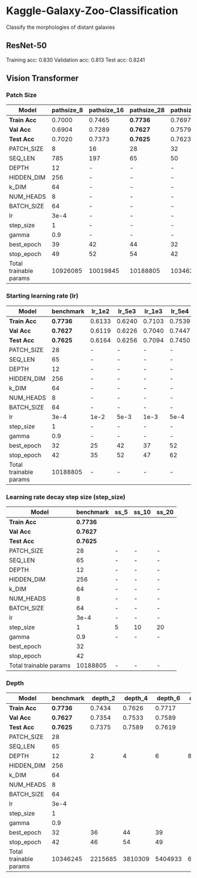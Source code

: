 # Kaggle-Galaxy-Zoo-Classification
Classify the morphologies of distant galaxies


## ResNet-50

Training acc: 0.830
Validation acc: 0.813
Test acc: 0.8241






## Vision Transformer

### Patch Size

| Model | pathsize_8 | pathsize_16 | pathsize_28 | pathsize_32 | pathsize_56 |
| ----------- | ----------- | ----------- | ----------- | ----------- | ----------- |
| **Train Acc** | 0.7000 | 0.7465 | **0.7736** | 0.7697 | 0.7494 |
| **Val Acc** | 0.6904 | 0.7289 | **0.7627** | 0.7579 | 0.7387 |
| **Test Acc** | 0.7020 | 0.7373 | **0.7625** | 0.7623 | 0.7408 |
| PATCH_SIZE | 8 | 16 | 28 | 32 | 56 |
| SEQ_LEN | 785 | 197 | 65 | 50 | 17 |
| DEPTH | 12 | - | - | - | - |
| HIDDEN_DIM | 256 | - | - | - | - |
| k_DIM | 64 | - | - | - | - |
| NUM_HEADS | 8 | - | - | - | - |
| BATCH_SIZE | 64 | - | - | - | - |
| lr | 3e-4 | - | - | - | - |
| step_size | 1 | - | - | - | - |
| gamma | 0.9 | - | - | - | - |
| best_epoch | 39 | 42 | 44 | 32 | 39 |
| stop_epoch | 49 | 52 | 54 | 42 | 49 |
| Total trainable params | 10926085 | 10019845 | 10188805 | 10346245 | 11909125 |


### Starting learning rate (lr)

| Model | benchmark | lr_1e2 | lr_5e3 | lr_1e3 | lr_5e4 | lr_1e4 | lr_5e5 |
| ----------- | ----------- | ----------- | ----------- | ----------- | ----------- | ----------- | ----------- |
| **Train Acc** | **0.7736** | 0.6133 | 0.6240 | 0.7103 | 0.7539 | 0.7554 | 0.7222 |
| **Val Acc** | **0.7627** | 0.6119 | 0.6226 | 0.7040 | 0.7447 | 0.7460 | 0.7179 |
| **Test Acc** | **0.7625** | 0.6164 | 0.6256 | 0.7094 | 0.7450 | 0.7488 | 0.7229 |
| PATCH_SIZE | 28 | - | - | - | - | - | - |
| SEQ_LEN | 65 | -  | -  | -  | - | - | - |
| DEPTH | 12 | - | - | - | - | - | -  |
| HIDDEN_DIM | 256 | - | - | - | - | - | - |
| k_DIM | 64 | - | - | - | - | - | - |
| NUM_HEADS | 8 | - | - | - | - | - | - |
| BATCH_SIZE | 64 | - | - | - | - | - | - |
| lr | 3e-4 | 1e-2 | 5e-3 | 1e-3 | 5e-4 | 1e-4 | 5e-5 |
| step_size | 1 | - | - | - | - | - | - |
| gamma | 0.9 | - | - | - | - | - | - |
| best_epoch | 32 | 25 | 42 | 37 | 52 | 39 | 42 |
| stop_epoch | 42 | 35 | 52 | 47 | 62 | 49 | 52 |
| Total trainable params | 10188805 | - | - | - | - | - | -  |


### Learning rate decay step size (step_size)

| Model | benchmark | ss_5 | ss_10 | ss_20 |
| ----------- | ----------- | ----------- | ----------- | ----------- |
| **Train Acc** | **0.7736** |  |  |  |
| **Val Acc** | **0.7627** |  |  |  |
| **Test Acc** | **0.7625** |  |  |
| PATCH_SIZE | 28 | - | - | -  |
| SEQ_LEN | 65 | -  | -  | -  |
| DEPTH | 12 | - | - | - |
| HIDDEN_DIM | 256 | - | - | - |
| k_DIM | 64 | - | - | - |
| NUM_HEADS | 8 | - | - | - |
| BATCH_SIZE | 64 | - | - | - |
| lr | 3e-4 | - | - | - |
| step_size | 1 | 5 | 10 | 20 |
| gamma | 0.9 | - | - | - |
| best_epoch | 32 |  |  |  |
| stop_epoch | 42 |  |  |  |
| Total trainable params | 10188805 | - | - | - |


### Depth

| Model | benchmark | depth_2 | depth_4 | depth_6 | depth_8 | depth_24 | depth_32 |
| ----------- | ----------- | ----------- | ----------- | ----------- | ----------- | ----------- | ----------- |
| **Train Acc** | **0.7736** | 0.7434 | 0.7626 | 0.7717 |  |  |  |
| **Val Acc** | **0.7627** | 0.7354 | 0.7533 | 0.7589 |  |  |  |
| **Test Acc** | **0.7625** | 0.7375 | 0.7589 | 0.7619 |  |  |  |
| PATCH_SIZE | 28 |  |  |  |  |  |  |
| SEQ_LEN | 65 |  |  |  |  |  |  |
| DEPTH | 12 | 2 | 4 | 6 | 8 | 24 | 32 |
| HIDDEN_DIM | 256 | | | |  |  |  |
| k_DIM | 64 | | | |  |  |  |
| NUM_HEADS | 8 | | | |  |  |  |
| BATCH_SIZE | 64 | | | |  |  |  |
| lr | 3e-4 | | | |  |  |  |
| step_size | 1 | | | |  |  |  |
| gamma | 0.9 | | | |  |  |  |
| best_epoch | 32 | 36 | 44 | 39 |  |  |  |
| stop_epoch | 42 | 46 | 54 | 49 |  |  |  |
| Total trainable params | 10346245 | 2215685 | 3810309 | 5404933 | 6999557 |  |  |
